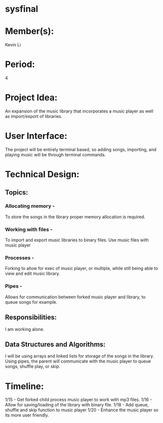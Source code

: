 # sysfinal

# Member(s): 
Kevin Li
# Period: 
4
# Project Idea: 
An expansion of the music library that incorporates a music player as well as import/export of libraries.
# User Interface:
The project will be entirely terminal based, so adding songs, importing, and playing music will be through terminal commands.
# Technical Design:
## Topics:
### Allocating memory -
To store the songs in the library proper memory allocation is required.
### Working with files -
To import and export music libraries to binary files. Use music files with music player
### Processes -
Forking to allow for exec of music player, or multiple, while still being able to view and edit music library.
### Pipes -
Allows for communication between forked music player and library, to queue songs for example.
## Responsibilities:
I am working alone.
## Data Structures and Algorithms:
I will be using arrays and linked lists for storage of the songs in the library. Using pipes, the parent will communicate with the music player to queue songs, shuffle play, or skip.
# Timeline:
1/15 - Get forked child process music player to work with mp3 files.
1/16 - Allow for saving/loading of the library with binary file.
1/18 - Add queue, shuffle and skip function to music player
1/20 - Enhance the music player so its more user friendly.